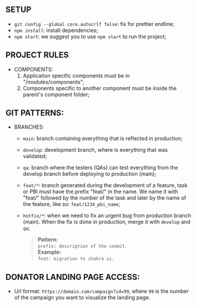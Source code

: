 ## SETUP

- `git config --global core.autocrlf false`: fix for prettier endline;
- `npm install`: install dependencies;
- `npm start`: we suggest you to use `npm start` to run the project;

## PROJECT RULES

- COMPONENTS:
  1. Application specific components must be in "/modules/components";
  2. Components specific to another component must be inside the parent's component folder;

## GIT PATTERNS:

- BRANCHES:

  - `main`: branch containing everything that is reflected in production;
  - `develop`: development branch, where is everything that was validated;
  - `qa`: branch where the testers (QAs) can test everything from the develop branch before deploying to production (main);
  - `feat/*`: branch generated during the development of a feature, task or PBI must have the prefix "feat/" in the name. We name it with "feat/" followed by the number of the task and later by the name of the feature, like so: `feat/1234_pbi_name`;
  - `hotfix/*`: when we need to fix an urgent bug from production branch (main). When the fix is done in production, merge it with `develop` and `qa`;
  
    > **Pattern:**<br>`prefix: description of the commit`.<br> 
    > **Example:**<br>`feat: migration to chakra ui`.<br>

## DONATOR LANDING PAGE ACCESS:
- Url format: `https://domain.com/campaign?id=99`, where `99` is the number of the campaign you want to visualize the landing page.